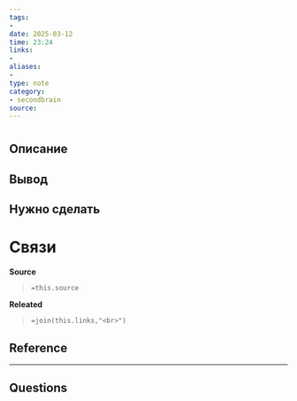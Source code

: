 ```yaml
---
tags: 
- 
date: 2025-03-12
time: 23:24
links: 
-
aliases: 
-
type: note
category: 
- secondbrain
source: 
---
```

# 
**Описание**
- 

**Вывод**
- 


**Нужно сделать**
- 


# Связи

**Source**
>`=this.source`

**Releated**
>`=join(this.links,"<br>")`


**Reference**
- 

---

**Questions**
-